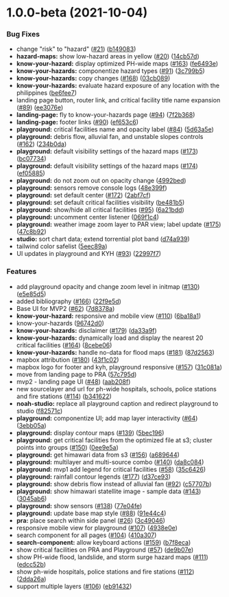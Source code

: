 # 1.0.0-beta (2021-10-04)

### Bug Fixes

- change "risk" to "hazard" ([#21](https://github.com/UPRI-NOAH/noah-frontend/issues/21)) ([b149083](https://github.com/UPRI-NOAH/noah-frontend/commit/b149083267e4a5656bb4ad731ee49cb6a66d117f))
- **hazard-maps:** show low-hazard areas in yellow ([#20](https://github.com/UPRI-NOAH/noah-frontend/issues/20)) ([14cb57d](https://github.com/UPRI-NOAH/noah-frontend/commit/14cb57d95ec8138d8a379d75f76c7c4c60143453))
- **know-your-hazard:** display optimized PH-wide maps ([#163](https://github.com/UPRI-NOAH/noah-frontend/issues/163)) ([fe6493e](https://github.com/UPRI-NOAH/noah-frontend/commit/fe6493e02fbe81c0b0504a544607c4e491efcd09))
- **know-your-hazards:** componentize hazard types ([#91](https://github.com/UPRI-NOAH/noah-frontend/issues/91)) ([3c799b5](https://github.com/UPRI-NOAH/noah-frontend/commit/3c799b5cced733e5838d23cbdbff55b5a378ac97))
- **know-your-hazards:** copy changes ([#168](https://github.com/UPRI-NOAH/noah-frontend/issues/168)) ([03cb089](https://github.com/UPRI-NOAH/noah-frontend/commit/03cb0897c136ed3bcdad85eb3cb8a2b5655b853e))
- **know-your-hazards:** evaluate hazard exposure of any location with the philippines ([be6fee7](https://github.com/UPRI-NOAH/noah-frontend/commit/be6fee7a2ef2b901344fd13b5619a759992b1bbd))
- landing page button, router link, and critical facility title name expansion ([#89](https://github.com/UPRI-NOAH/noah-frontend/issues/89)) ([ee3076e](https://github.com/UPRI-NOAH/noah-frontend/commit/ee3076e7a173c6a60a646d2ac1e46d755b2d5d72))
- **landing-page:** fly to know-your-hazards page ([#94](https://github.com/UPRI-NOAH/noah-frontend/issues/94)) ([7f2b368](https://github.com/UPRI-NOAH/noah-frontend/commit/7f2b368288c707bee6d63a9a3bf29444b03657e2))
- **landing-page:** footer links ([#90](https://github.com/UPRI-NOAH/noah-frontend/issues/90)) ([ef653c6](https://github.com/UPRI-NOAH/noah-frontend/commit/ef653c6d537781e9bf5de4556b1486669b4b4a29))
- **playground:** critical facilities name and opacity label ([#84](https://github.com/UPRI-NOAH/noah-frontend/issues/84)) ([5d63a5e](https://github.com/UPRI-NOAH/noah-frontend/commit/5d63a5e9b40fd450eb6f0ca9613f95258cc8a866))
- **playground:** debris flow, alluvial fan, and unstable slopes controls ([#162](https://github.com/UPRI-NOAH/noah-frontend/issues/162)) ([234b0da](https://github.com/UPRI-NOAH/noah-frontend/commit/234b0dac34dbf7b59f5db3a724dda5ec90585271))
- **playground:** default visibility settings of the hazard maps ([#173](https://github.com/UPRI-NOAH/noah-frontend/issues/173)) ([bc07734](https://github.com/UPRI-NOAH/noah-frontend/commit/bc0773451e143ffc0be2033a57a1db545f443bfa))
- **playground:** default visibility settings of the hazard maps ([#174](https://github.com/UPRI-NOAH/noah-frontend/issues/174)) ([ef05885](https://github.com/UPRI-NOAH/noah-frontend/commit/ef05885f1bf867d5eb0a1cfd6644f9a79e295c4a))
- **playground:** do not zoom out on opacity change ([4992bed](https://github.com/UPRI-NOAH/noah-frontend/commit/4992bed958048afc2aa8297690338c1f31234e63))
- **playground:** sensors remove console logs ([48e399f](https://github.com/UPRI-NOAH/noah-frontend/commit/48e399fb35ddd99267a296d67ca94dbe307c4872))
- **playground:** set default center ([#172](https://github.com/UPRI-NOAH/noah-frontend/issues/172)) ([2abf7cf](https://github.com/UPRI-NOAH/noah-frontend/commit/2abf7cf5c41db6caabc1a79645b16250a8e7dcd3))
- **playground:** set default critical facilities visibility ([be481b5](https://github.com/UPRI-NOAH/noah-frontend/commit/be481b57251d8d530a25c71392ab9e199b845b35))
- **playground:** show/hide all critical facilities ([#95](https://github.com/UPRI-NOAH/noah-frontend/issues/95)) ([6a21bdd](https://github.com/UPRI-NOAH/noah-frontend/commit/6a21bdd3e5aeac898886d059f8c20b26b7fef4c4))
- **playground:** uncomment center listener ([069f1c4](https://github.com/UPRI-NOAH/noah-frontend/commit/069f1c4b8e4f4879b77471ac1e39b91b1824d87b))
- **playground:** weather image zoom layer to PAR view; label update ([#175](https://github.com/UPRI-NOAH/noah-frontend/issues/175)) ([47c8b92](https://github.com/UPRI-NOAH/noah-frontend/commit/47c8b92f8e9998817c3c87e79fd17efaa56a87ed))
- **studio:** sort chart data; extend torrential plot band ([d74a939](https://github.com/UPRI-NOAH/noah-frontend/commit/d74a939a6c94d7b1264a318fb3961db0a352aa79))
- tailwind color safelist ([5eec89a](https://github.com/UPRI-NOAH/noah-frontend/commit/5eec89a2bd28daa8520d26bce8d5369e29f9d7c1))
- UI updates in playground and KYH ([#93](https://github.com/UPRI-NOAH/noah-frontend/issues/93)) ([22997f7](https://github.com/UPRI-NOAH/noah-frontend/commit/22997f78b6649fa8351ec9941d5422223f77d422))

### Features

- add playground opacity and change zoom level in initmap ([#130](https://github.com/UPRI-NOAH/noah-frontend/issues/130)) ([e5e85d5](https://github.com/UPRI-NOAH/noah-frontend/commit/e5e85d58f293a0a5413ee118d3296984f4fe7539))
- added bibliography ([#166](https://github.com/UPRI-NOAH/noah-frontend/issues/166)) ([22f9e5d](https://github.com/UPRI-NOAH/noah-frontend/commit/22f9e5d53d98d4502dead7de1d0e2bee8b55c788))
- Base UI for MVP2 ([#62](https://github.com/UPRI-NOAH/noah-frontend/issues/62)) ([7d8378a](https://github.com/UPRI-NOAH/noah-frontend/commit/7d8378a35daf6f19e0994cbfcfda1b22aba45e74))
- **know-your-hazard:** responsive and mobile view ([#110](https://github.com/UPRI-NOAH/noah-frontend/issues/110)) ([6ba18a1](https://github.com/UPRI-NOAH/noah-frontend/commit/6ba18a14d4bb445c190f216a4e426f52b33cc1e3))
- know-your-hazards ([96742d0](https://github.com/UPRI-NOAH/noah-frontend/commit/96742d02608cdf924013a5032f8ce03e157d4454))
- **know-your-hazards:** disclaimer ([#179](https://github.com/UPRI-NOAH/noah-frontend/issues/179)) ([da33a9f](https://github.com/UPRI-NOAH/noah-frontend/commit/da33a9f44ad1ee7a1428835806fcbafbbe0c51b6))
- **know-your-hazards:** dynamically load and display the nearest 20 critical facilities ([#164](https://github.com/UPRI-NOAH/noah-frontend/issues/164)) ([8cebe06](https://github.com/UPRI-NOAH/noah-frontend/commit/8cebe06429f9fab52999c3144195ba3347c7bec5))
- **know-your-hazards:** handle no-data for flood maps ([#181](https://github.com/UPRI-NOAH/noah-frontend/issues/181)) ([87d2563](https://github.com/UPRI-NOAH/noah-frontend/commit/87d256354f99326874291a1e120d01e214294c91))
- mapbox attribution ([#180](https://github.com/UPRI-NOAH/noah-frontend/issues/180)) ([43f1c02](https://github.com/UPRI-NOAH/noah-frontend/commit/43f1c02f98a580519bfffef2618b026c7e6dc5af))
- mapbox logo for footer and kyh, playground responsive ([#157](https://github.com/UPRI-NOAH/noah-frontend/issues/157)) ([31c081a](https://github.com/UPRI-NOAH/noah-frontend/commit/31c081a84927da41e0571d107e2a616858a75bd8))
- move from landing page to PRA ([57c795d](https://github.com/UPRI-NOAH/noah-frontend/commit/57c795d17e8bcfcc09033ae537ca7d0ec1bd072c))
- mvp2 - landing page UI ([#48](https://github.com/UPRI-NOAH/noah-frontend/issues/48)) ([aab208f](https://github.com/UPRI-NOAH/noah-frontend/commit/aab208faf48f96f3375dcca0f90be8de509de4f6))
- new sourcelayer and url for ph-wide hospitals, schools, police stations and fire stations ([#114](https://github.com/UPRI-NOAH/noah-frontend/issues/114)) ([b341622](https://github.com/UPRI-NOAH/noah-frontend/commit/b34162286c5d91c7d257fbf4c0a51c5655e9830d))
- **noah-studio:** replace all playground caption and redirect playground to studio ([f82571c](https://github.com/UPRI-NOAH/noah-frontend/commit/f82571c60d1b1f7fb3a1ac5bf534b6fcf60a787c))
- **playground:** componentize UI; add map layer interactivity ([#64](https://github.com/UPRI-NOAH/noah-frontend/issues/64)) ([3ebb05a](https://github.com/UPRI-NOAH/noah-frontend/commit/3ebb05ab61e34c99f934ea819f2c633f0e7dd8c2))
- **playground:** display contour maps ([#139](https://github.com/UPRI-NOAH/noah-frontend/issues/139)) ([5bec196](https://github.com/UPRI-NOAH/noah-frontend/commit/5bec1963d981ca2abc2ad858044a4b4a66dbb382))
- **playground:** get critical facilities from the optimized file at s3; cluster points into groups ([#150](https://github.com/UPRI-NOAH/noah-frontend/issues/150)) ([0ee9e5a](https://github.com/UPRI-NOAH/noah-frontend/commit/0ee9e5af0ff4c79df9e703b6009932ee849f82c8))
- **playground:** get himawari data from s3 ([#156](https://github.com/UPRI-NOAH/noah-frontend/issues/156)) ([a689644](https://github.com/UPRI-NOAH/noah-frontend/commit/a6896442ae998798d41ddd2fcc44127f289ca7f3))
- **playground:** multilayer and multi-source combo ([#140](https://github.com/UPRI-NOAH/noah-frontend/issues/140)) ([da8c084](https://github.com/UPRI-NOAH/noah-frontend/commit/da8c08442a7f18f8ae5fdcd901457e4ce80eb941))
- **playground:** mvp1 add legend for critical facilities ([#58](https://github.com/UPRI-NOAH/noah-frontend/issues/58)) ([35c6426](https://github.com/UPRI-NOAH/noah-frontend/commit/35c642668b4e220642ed3907a61b19d61e1c458a))
- **playground:** rainfall contour legends ([#177](https://github.com/UPRI-NOAH/noah-frontend/issues/177)) ([d37ce93](https://github.com/UPRI-NOAH/noah-frontend/commit/d37ce939484dbe2c704e17c22fe0585215a6a81b))
- **playground:** show debris flow instead of alluvial fan ([#92](https://github.com/UPRI-NOAH/noah-frontend/issues/92)) ([c57707b](https://github.com/UPRI-NOAH/noah-frontend/commit/c57707b021e440b0d6aa9d7a1f18868e2a39e63e))
- **playground:** show himawari statellite image - sample data ([#143](https://github.com/UPRI-NOAH/noah-frontend/issues/143)) ([3045ab6](https://github.com/UPRI-NOAH/noah-frontend/commit/3045ab681b0f25fa84db4521be19fd1c4f3d0559))
- **playground:** show sensors ([#138](https://github.com/UPRI-NOAH/noah-frontend/issues/138)) ([77e04fe](https://github.com/UPRI-NOAH/noah-frontend/commit/77e04fe9f3892fb0166088caae742828a3d07420))
- **playground:** update base map style ([#88](https://github.com/UPRI-NOAH/noah-frontend/issues/88)) ([91e44c4](https://github.com/UPRI-NOAH/noah-frontend/commit/91e44c484deb8fb9e15c35f73a328e126ef45254))
- **pra:** place search within side panel ([#26](https://github.com/UPRI-NOAH/noah-frontend/issues/26)) ([3c49046](https://github.com/UPRI-NOAH/noah-frontend/commit/3c49046181eae302e378edcd2a307d1a4661ee3b))
- responsive mobile view for playground ([#107](https://github.com/UPRI-NOAH/noah-frontend/issues/107)) ([4938e0e](https://github.com/UPRI-NOAH/noah-frontend/commit/4938e0ea06bad0a84f393c4f99e6f5c705ea9551))
- search component for all pages ([#104](https://github.com/UPRI-NOAH/noah-frontend/issues/104)) ([410a307](https://github.com/UPRI-NOAH/noah-frontend/commit/410a307e785d9ab823c1d99c33d9ee0e77878563))
- **search-component:** allow keyboard actions ([#159](https://github.com/UPRI-NOAH/noah-frontend/issues/159)) ([b7f8eca](https://github.com/UPRI-NOAH/noah-frontend/commit/b7f8ecaf3c8d4feca3f88d980932d0fa3910d8f4))
- show critical facilities on PRA and Playground ([#57](https://github.com/UPRI-NOAH/noah-frontend/issues/57)) ([de9b07e](https://github.com/UPRI-NOAH/noah-frontend/commit/de9b07ed4a8fac8afe6bc970665a45c72a62132f))
- show PH-wide flood, landslide, and storm surge hazard maps ([#111](https://github.com/UPRI-NOAH/noah-frontend/issues/111)) ([edcc52b](https://github.com/UPRI-NOAH/noah-frontend/commit/edcc52b3645fce004a200e539d314631c8a12ff2))
- show ph-wide hospitals, police stations and fire stations ([#112](https://github.com/UPRI-NOAH/noah-frontend/issues/112)) ([2dda26a](https://github.com/UPRI-NOAH/noah-frontend/commit/2dda26ae38b88cb34b17652c26e5c0dbcc02a601))
- support multiple layers ([#106](https://github.com/UPRI-NOAH/noah-frontend/issues/106)) ([eb91432](https://github.com/UPRI-NOAH/noah-frontend/commit/eb914329db01ad4fbb9ea67359bc6da6a3e6136d))
